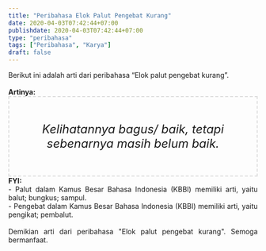 ```yaml
---
title: "Peribahasa Elok Palut Pengebat Kurang"
date: 2020-04-03T07:42:44+07:00
publishdate: 2020-04-03T07:42:44+07:00
type: "peribahasa"
tags: ["Peribahasa", "Karya"]
draft: false
---
```


<div dir="ltr" style="text-align: left;" trbidi="on"><div style="text-align: justify;">Berikut ini adalah arti dari peribahasa “Elok palut pengebat kurang”.</div><br /><div style="text-align: justify;"><b>Artinya:</b></div><div style="border: 2px dashed #ddd; font-size: 24px; height: auto; margin: 0 auto; padding: 50px; text-align: center; width: auto;"><i>Kelihatannya bagus/ baik, tetapi sebenarnya masih belum baik.</i></div><div style="text-align: justify;"><b>FYI:</b> <br />- Palut dalam Kamus Besar Bahasa Indonesia (KBBI) memiliki arti, yaitu balut; bungkus; sampul.<br />- Pengebat dalam Kamus Besar Bahasa Indonesia (KBBI) memiliki arti, yaitu pengikat; pembalut.<br /><br /></div><div style="text-align: justify;">Demikian arti dari peribahasa "Elok palut pengebat kurang". Semoga bermanfaat.</div></div>
